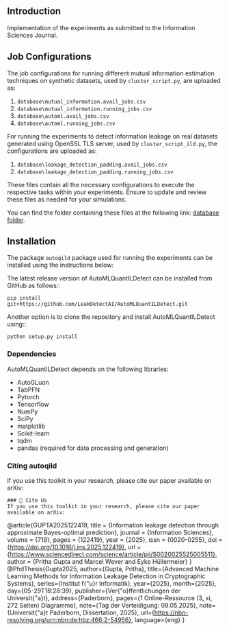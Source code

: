 
Introduction
------------
Implementation of the experiments as submitted to the Information Sciences Journal.

## Job Configurations

The job configurations for running different mutual information estimation techniques on synthetic datasets, used by `cluster_script.py`, are uploaded as:

1. `database\mutual_information.avail_jobs.csv`
2. `database\mutual_information.running_jobs.csv`
3. `database\automl.avail_jobs.csv`
4. `database\automl.running_jobs.csv`

For running the experiments to detect information leakage on real datasets generated using OpenSSL TLS server, used by `cluster_script_ild.py`, the configurations are uploaded as:

1. `database\leakage_detection_padding.avail_jobs.csv`
2. `database\leakage_detection_padding.running_jobs.csv`

These files contain all the necessary configurations to execute the respective tasks within your experiments. Ensure to update and review these files as needed for your simulations.

You can find the folder containing these files at the following link: [database folder](https://github.com/LeakDetectAI/automl-qild-experiments/tree/master/database).



Installation
------------
The package `autoqild` package used for running the experiments can be installed using the instructions below:

The latest release version of AutoMLQuantILDetect can be installed from GitHub as follows::
	
	pip install git+https://github.com/LeakDetectAI/AutoMLQuantILDetect.git
 
Another option is to clone the repository and install AutoMLQuantILDetect using::

	python setup.py install


### Dependencies

AutoMLQuantILDetect depends on the following libraries:
- AutoGLuon
- TabPFN
- Pytorch
- Tensorflow
- NumPy
- SciPy
- matplotlib
- Scikit-learn
- tqdm
- pandas (required for data processing and generation)

### Citing autoqild

If you use this toolkit in your research, please cite our paper available on arXiv:

```
### 💬 Cite Us
If you use this toolkit in your research, please cite our paper available on arXiv:
```
@article{GUPTA2025122419,
	title = {Information leakage detection through approximate Bayes-optimal prediction},
	journal = {Information Sciences},
	volume = {719},
	pages = {122419},
	year = {2025},
	issn = {0020-0255},
	doi = {https://doi.org/10.1016/j.ins.2025.122419},
	url = {https://www.sciencedirect.com/science/article/pii/S0020025525005511},
	author = {Pritha Gupta and Marcel Wever and Eyke Hüllermeier}
	}
@PhdThesis{Gupta2025,
	  author={Gupta, Pritha},
	  title={Advanced Machine Learning Methods for Information Leakage Detection in Cryptographic Systems},
	  series={Institut f{\"u}r Informatik},
	  year={2025},
	  month={2025},
	  day={05-29T18:28:39},
	  publisher={Ver{\"o}ffentlichungen der Universit{\"a}t},
	  address={Paderborn},
	  pages={1 Online-Ressource (3, xi, 272 Seiten) Diagramme},
	  note={Tag der Verteidigung: 09.05.2025},
	  note={Universit{\"a}t Paderborn, Dissertation, 2025},
	  url={https://nbn-resolving.org/urn:nbn:de:hbz:466:2-54956},
	  language={eng}
	}
```
